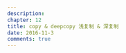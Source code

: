 ```yaml
---
description: 
chapter: 12
title: copy & deepcopy 浅复制 & 深复制 
date: 2016-11-3
comments: true
---
```




